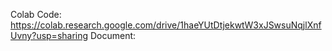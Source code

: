 Colab Code: https://colab.research.google.com/drive/1haeYUtDtjekwtW3xJSwsuNqjlXnfUvny?usp=sharing
Document: 
